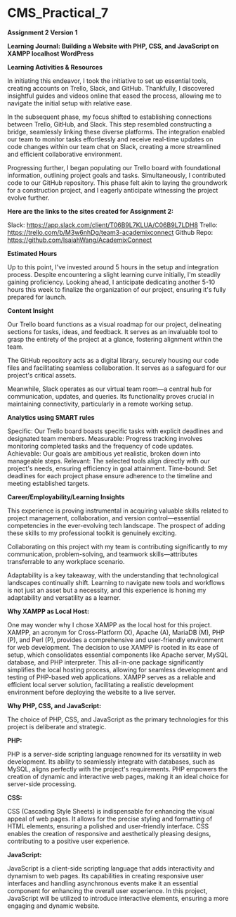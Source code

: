 # CMS_Practical_7

**Assignment 2 Version 1**

**Learning Journal: Building a Website with PHP, CSS, and JavaScript on XAMPP localhost WordPress**

**Learning Activities & Resources**

In initiating this endeavor, I took the initiative to set up essential tools, creating accounts on Trello, Slack, and GitHub. Thankfully, I discovered insightful guides and videos online that eased the process, allowing me to navigate the initial setup with relative ease.

In the subsequent phase, my focus shifted to establishing connections between Trello, GitHub, and Slack. This step resembled constructing a bridge, seamlessly linking these diverse platforms. The integration enabled our team to monitor tasks effortlessly and receive real-time updates on code changes within our team chat on Slack, creating a more streamlined and efficient collaborative environment.

Progressing further, I began populating our Trello board with foundational information, outlining project goals and tasks. Simultaneously, I contributed code to our GitHub repository. This phase felt akin to laying the groundwork for a construction project, and I eagerly anticipate witnessing the project evolve further.

**Here are the links to the sites created for Assignment 2:**

Slack: https://app.slack.com/client/T06B9L7KLUA/C06B9L7LDH8 
Trello: https://trello.com/b/M3w6nhDg/team3-academixconnect 
Github Repo: https://github.com/IsaiahWang/AcademixConnect


**Estimated Hours**

Up to this point, I've invested around 5 hours in the setup and integration process. Despite encountering a slight learning curve initially, I'm steadily gaining proficiency. Looking ahead, I anticipate dedicating another 5-10 hours this week to finalize the organization of our project, ensuring it's fully prepared for launch.

**Content Insight**

Our Trello board functions as a visual roadmap for our project, delineating sections for tasks, ideas, and feedback. It serves as an invaluable tool to grasp the entirety of the project at a glance, fostering alignment within the team.

The GitHub repository acts as a digital library, securely housing our code files and facilitating seamless collaboration. It serves as a safeguard for our project's critical assets.

Meanwhile, Slack operates as our virtual team room—a central hub for communication, updates, and queries. Its functionality proves crucial in maintaining connectivity, particularly in a remote working setup.

**Analytics using SMART rules**

Specific: Our Trello board boasts specific tasks with explicit deadlines and designated team members.
Measurable: Progress tracking involves monitoring completed tasks and the frequency of code updates.
Achievable: Our goals are ambitious yet realistic, broken down into manageable steps.
Relevant: The selected tools align directly with our project's needs, ensuring efficiency in goal attainment.
Time-bound: Set deadlines for each project phase ensure adherence to the timeline and meeting established targets.

**Career/Employability/Learning Insights**

This experience is proving instrumental in acquiring valuable skills related to project management, collaboration, and version control—essential competencies in the ever-evolving tech landscape. The prospect of adding these skills to my professional toolkit is genuinely exciting.

Collaborating on this project with my team is contributing significantly to my communication, problem-solving, and teamwork skills—attributes transferrable to any workplace scenario.

Adaptability is a key takeaway, with the understanding that technological landscapes continually shift. Learning to navigate new tools and workflows is not just an asset but a necessity, and this experience is honing my adaptability and versatility as a learner.

**Why XAMPP as Local Host:**

One may wonder why I chose XAMPP as the local host for this project. XAMPP, an acronym for Cross-Platform (X), Apache (A), MariaDB (M), PHP (P), and Perl (P), provides a comprehensive and user-friendly environment for web development. The decision to use XAMPP is rooted in its ease of setup, which consolidates essential components like Apache server, MySQL database, and PHP interpreter. This all-in-one package significantly simplifies the local hosting process, allowing for seamless development and testing of PHP-based web applications. XAMPP serves as a reliable and efficient local server solution, facilitating a realistic development environment before deploying the website to a live server.


**Why PHP, CSS, and JavaScript:**


The choice of PHP, CSS, and JavaScript as the primary technologies for this project is deliberate and strategic.

**PHP:**

PHP is a server-side scripting language renowned for its versatility in web development. Its ability to seamlessly integrate with databases, such as MySQL, aligns perfectly with the project's requirements. PHP empowers the creation of dynamic and interactive web pages, making it an ideal choice for server-side processing.

**CSS:**

CSS (Cascading Style Sheets) is indispensable for enhancing the visual appeal of web pages. It allows for the precise styling and formatting of HTML elements, ensuring a polished and user-friendly interface. CSS enables the creation of responsive and aesthetically pleasing designs, contributing to a positive user experience.

**JavaScript:**

JavaScript is a client-side scripting language that adds interactivity and dynamism to web pages. Its capabilities in creating responsive user interfaces and handling asynchronous events make it an essential component for enhancing the overall user experience. In this project, JavaScript will be utilized to introduce interactive elements, ensuring a more engaging and dynamic website.
